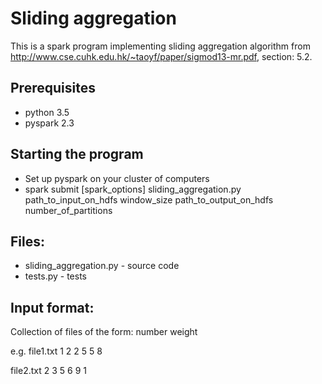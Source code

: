 # Sliding aggregation

This is a spark program implementing sliding aggregation algorithm from 
http://www.cse.cuhk.edu.hk/~taoyf/paper/sigmod13-mr.pdf, section: 5.2.

## Prerequisites
- python 3.5
- pyspark 2.3

## Starting the program
- Set up pyspark on your cluster of computers
- spark submit [spark_options] sliding_aggregation.py path_to_input_on_hdfs window_size path_to_output_on_hdfs number_of_partitions

## Files:
- sliding_aggregation.py - source code
- tests.py - tests

## Input format:
Collection of files of the form:
number weight

e.g.
file1.txt
1 2
2 5
5 8

file2.txt
2 3
5 6
9 1
